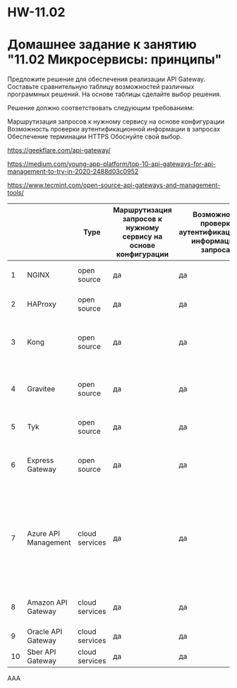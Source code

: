 # HW-11.02
# Домашнее задание к занятию "11.02 Микросервисы: принципы"

Предложите решение для обеспечения реализации API Gateway. Составьте сравнительную таблицу возможностей различных программных решений. На основе таблицы сделайте выбор решения.

Решение должно соответствовать следующим требованиям:

Маршрутизация запросов к нужному сервису на основе конфигурации
Возможность проверки аутентификационной информации в запросах
Обеспечение терминации HTTPS
Обоснуйте свой выбор.

https://geekflare.com/api-gateway/

https://medium.com/young-app-platform/top-10-api-gateways-for-api-management-to-try-in-2020-2488d03c0952

https://www.tecmint.com/open-source-api-gateways-and-management-tools/


|    |                      | Type           | Маршрутизация запросов к нужному сервису на основе конфигурации | Возможность проверки аутентификационной информации в запросах | Обеспечение терминации HTTPS | Дополнительный функционал                                                                                                                                                                                        | Core                                                | Примечание                       |
|----|----------------------|----------------|-----------------------------------------------------------------|---------------------------------------------------------------|------------------------------|------------------------------------------------------------------------------------------------------------------------------------------------------------------------------------------------------------------|-----------------------------------------------------|----------------------------------|
| 1  | NGINX                | open source    | да                                                              | да                                                            | да                           | балансировка нагрузки                                                                                                                                                                                            |                                                     | хорошо зарекомендовавший продукт |
| 2  | HAProxy              | open source    | да                                                              | да                                                            | да                           | балансировка нагрузки                                                                                                                                                                                            |                                                     | хорошо зарекомендовавший продукт |
| 3  | Kong                 | open source    | да                                                              | да                                                            | да                           | Kong Enterprise gathers more tools around the gateway, such as dashboards or monitoring tools                                                                                                                    | Nginx, Cassandra/PostgreeSQL                        | since 2017                       |
| 4  | Gravitee             | open source    | да                                                              | да                                                            | да                           | One of the advantages of Gravitee is the dashboard: it is clear, easily understandable for a developer                                                                                                           | MongoDB                                             | since January 2015               |
| 5  | Tyk                  | open source    | да                                                              | да                                                            | да                           | strong point of the solution is the dashboard                                                                                                                                                                    | Redis and a MongoDB                                 | since 2014                       |
| 6  | Express Gateway      | open source    | да                                                              | да                                                            | да                           | monitoring, load balancing, caching, request shaping and management, and static response handling                                                                                                                | built on Express.js, a minimal and flexible Node.js | Jul 2016                         |
| 7  | Azure API Management | cloud services | да                                                              | да                                                            | да                           | Active Directory integration, Virtual Network support and a self-hosted gateway. The gateway tool also integrates with Azure services like Monitor for diagnostics and Logic Apps for workflow and orchestration |                                                     |                                  |
| 8  | Amazon API Gateway   | cloud services | да                                                              | да                                                            | да                           | focuses on features geared toward resiliency and lifecycle management                                                                                                                                            |                                                     |                                  |
| 9  | Oracle API Gateway   | cloud services | да                                                              | да                                                            | да                           | policy enforcement, metrics and logging                                                                                                                                                                          |                                                     |                                  |
| 10 | Sber API Gateway     | cloud services | да                                                              | да                                                            | да                           | Усовершенствованный мониторинг                                                                                                                                                                                   |                                                     |                                  |




AAA
